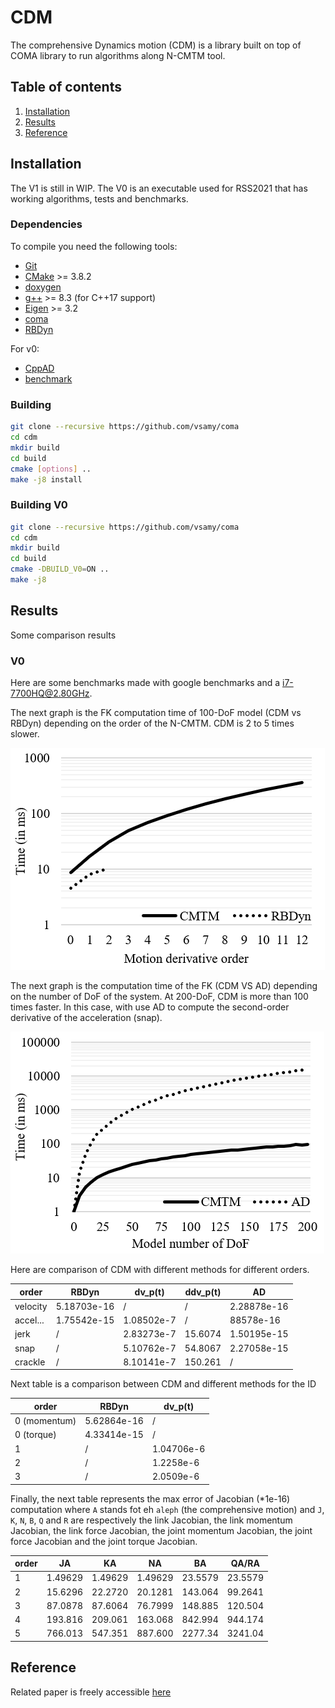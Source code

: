 # CDM

The comprehensive Dynamics motion (CDM) is a library built on top of COMA library to run algorithms along N-CMTM tool.

## Table of contents
 1. [Installation](#Installation)
 2. [Results](#Results)
 3. [Reference](#Reference)

## Installation

The V1 is still in WIP.
The V0 is an executable used for RSS2021 that has working algorithms, tests and benchmarks.

### Dependencies

To compile you need the following tools:

 * [Git]()
 * [CMake]() >= 3.8.2
 * [doxygen]()
 * [g++]() >= 8.3 (for C++17 support)
 * [Eigen](http://eigen.tuxfamily.org/index.php?title=Main_Page) >= 3.2
 * [coma](https://github.com/vsamy/coma)
 * [RBDyn](https://github.com/jrl-umi3218/RBDyn)

For v0:

 * [CppAD](https://github.com/coin-or/CppAD)
 * [benchmark](https://github.com/google/benchmark)

### Building

```sh
git clone --recursive https://github.com/vsamy/coma
cd cdm
mkdir build
cd build
cmake [options] ..
make -j8 install
```

### Building V0

```sh
git clone --recursive https://github.com/vsamy/coma
cd cdm
mkdir build
cd build
cmake -DBUILD_V0=ON ..
make -j8
```

## Results

Some comparison results

### V0

Here are some benchmarks made with google benchmarks and a i7-7700HQ@2.80GHz.

The next graph is the FK computation time of 100-DoF model (CDM vs RBDyn) depending on the order of the N-CMTM. CDM is 2 to 5 times slower.

![FK derivative order](data/fk_derivative_order.png "Computation time of forward kinematics in debug mode")

The next graph is the computation time of the FK (CDM VS AD) depending on the number of DoF of the system. At 200-DoF, CDM is more than 100 times faster. In this case, with use AD to compute the second-order derivative of the acceleration (snap).

![FK derivative order](data/fk_joint_dof.png "Computation time of forward kinematics in debug mode")

Here are comparison of CDM with different methods for different orders.

order | RBDyn | dv_p(t) | ddv_p(t) | AD
------|-------|---------|----------|---
velocity | 5.18703e-16 | / | / | 2.28878e-16
accel... | 1.75542e-15 | 1.08502e-7 | / | 88578e-16
jerk | / | 2.83273e-7 | 15.6074 | 1.50195e-15
snap | / | 5.10762e-7 | 54.8067 | 2.27058e-15
crackle | / | 8.10141e-7 | 150.261 | / 

Next table is a comparison between CDM and different methods for the ID

order | RBDyn | dv_p(t)
------|-------|--------
0 (momentum) | 5.62864e-16 | /
0 (torque) | 4.33414e-15 | /
1 | / | 1.04706e-6
2 | / | 1.2258e-6
3 | / | 2.0509e-6

Finally, the next table represents the max error of Jacobian (*1e-16) computation where `A` stands fot eh `aleph` (the comprehensive motion) and `J`, `K`, `N`, `B`, `Q` and `R` are respectively the link Jacobian, the link momentum Jacobian, the link force Jacobian, the joint momentum Jacobian, the joint force Jacobian and the joint torque Jacobian.

order | JA | KA | NA | BA | QA/RA
------|----|----|----|----|------
1 | 1.49629 | 1.49629 | 1.49629 | 23.5579 | 23.5579
2 | 15.6296 | 22.2720 | 20.1281 | 143.064 | 99.2641
3 | 87.0878 | 87.6064 | 76.7999 | 148.885 | 120.504
4 | 193.816 | 209.061 | 163.068 | 842.994 | 944.174
5 | 766.013 | 547.351 | 887.600 | 2277.34 | 3241.04

## Reference

Related paper is freely accessible [here](https://roboticsconference.org/program/papers/032/)